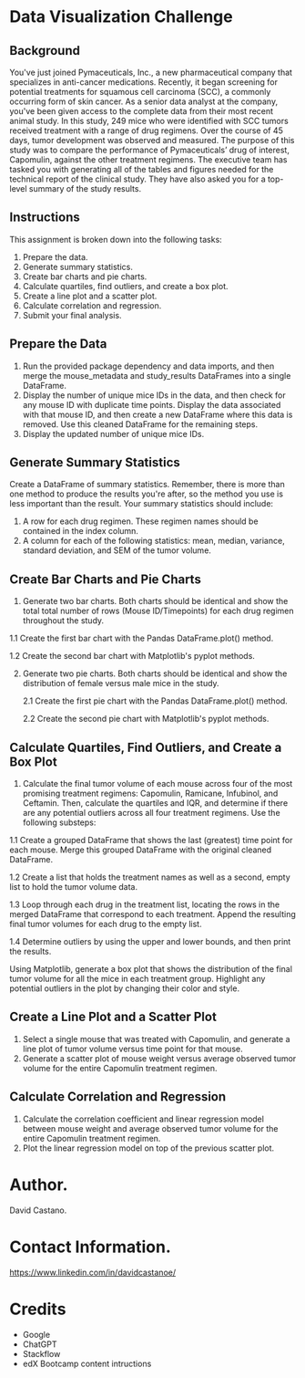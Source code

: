 # Data Visualization Challenge
## Background
You've just joined Pymaceuticals, Inc., a new pharmaceutical company that specializes in anti-cancer medications. Recently, it began screening for potential treatments for squamous cell carcinoma (SCC), a commonly occurring form of skin cancer.
As a senior data analyst at the company, you've been given access to the complete data from their most recent animal study. In this study, 249 mice who were identified with SCC tumors received treatment with a range of drug regimens. Over the course of 45 days, tumor development was observed and measured. The purpose of this study was to compare the performance of Pymaceuticals’ drug of interest, Capomulin, against the other treatment regimens.
The executive team has tasked you with generating all of the tables and figures needed for the technical report of the clinical study. They have also asked you for a top-level summary of the study results.

## Instructions
This assignment is broken down into the following tasks:
1. Prepare the data.
2. Generate summary statistics.
3. Create bar charts and pie charts.
4. Calculate quartiles, find outliers, and create a box plot.
5. Create a line plot and a scatter plot.
6. Calculate correlation and regression.
7. Submit your final analysis.

## Prepare the Data
1. Run the provided package dependency and data imports, and then merge the mouse_metadata and study_results DataFrames into a single DataFrame.
2. Display the number of unique mice IDs in the data, and then check for any mouse ID with duplicate time points. Display the data associated with that mouse ID, and then create a new DataFrame where this data is removed. Use this cleaned DataFrame for the remaining steps.
3. Display the updated number of unique mice IDs.

## Generate Summary Statistics
Create a DataFrame of summary statistics. Remember, there is more than one method to produce the results you're after, so the method you use is less important than the result.
Your summary statistics should include:
1. A row for each drug regimen. These regimen names should be contained in the index column.
2. A column for each of the following statistics: mean, median, variance, standard deviation, and SEM of the tumor volume.

## Create Bar Charts and Pie Charts 
1. Generate two bar charts. Both charts should be identical and show the total total number of rows (Mouse ID/Timepoints) for each drug regimen throughout the study.

  1.1 Create the first bar chart with the Pandas DataFrame.plot() method.

  1.2 Create the second bar chart with Matplotlib's pyplot methods.

2. Generate two pie charts. Both charts should be identical and show the distribution of female versus male mice in the study.

   2.1 Create the first pie chart with the Pandas DataFrame.plot() method.
   
   2.2 Create the second pie chart with Matplotlib's pyplot methods.

## Calculate Quartiles, Find Outliers, and Create a Box Plot
1. Calculate the final tumor volume of each mouse across four of the most promising treatment regimens: Capomulin, Ramicane, Infubinol, and Ceftamin. Then, calculate the quartiles and IQR, and determine if there are any potential outliers across all four treatment regimens. Use the following substeps:

  1.1 Create a grouped DataFrame that shows the last (greatest) time point for each mouse. Merge this grouped DataFrame with the original cleaned DataFrame.
  
  1.2 Create a list that holds the treatment names as well as a second, empty list to hold the tumor volume data.
  
  1.3 Loop through each drug in the treatment list, locating the rows in the merged DataFrame that correspond to each treatment. Append the resulting final tumor volumes for each drug to the empty list.
  
  1.4 Determine outliers by using the upper and lower bounds, and then print the results.
  
Using Matplotlib, generate a box plot that shows the distribution of the final tumor volume for all the mice in each treatment group. Highlight any potential outliers in the plot by changing their color and style.

## Create a Line Plot and a Scatter Plot
1. Select a single mouse that was treated with Capomulin, and generate a line plot of tumor volume versus time point for that mouse.
2. Generate a scatter plot of mouse weight versus average observed tumor volume for the entire
   Capomulin treatment regimen.

## Calculate Correlation and Regression
1. Calculate the correlation coefficient and linear regression model between mouse weight and average observed tumor volume for the entire Capomulin treatment regimen.
2. Plot the linear regression model on top of the previous scatter plot.


# Author.
David Castano.

# Contact Information.
https://www.linkedin.com/in/davidcastanoe/

# Credits
- Google 
- ChatGPT
- Stackflow
- edX Bootcamp content intructions

   
